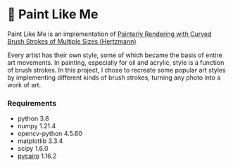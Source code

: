 # 🎨 Paint Like Me
Paint Like Me is an implementation of [Painterly Rendering with Curved Brush Strokes of Multiple Sizes (Hertzmann)](https://mrl.cs.nyu.edu/publications/painterly98/hertzmann-siggraph98.pdf)

Every artist has their own style, some of which became the basis of entire art movements. In painting, especially for oil and acrylic, style is a function of brush strokes. In this project, I chose to recreate some popular art styles by implementing different kinds of brush strokes, turning any photo into a work of art.

### Requirements
- python 3.8
- numpy 1.21.4
- opencv-python 4.5.60
- matplotlib 3.3.4
- scipy 1.6.0
- [pycairo](https://pycairo.readthedocs.io/en/latest/) 1.16.2
